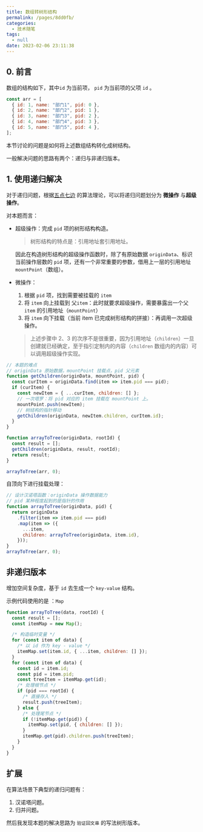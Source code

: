 ```yaml
---
title: 数组转树形结构
permalink: /pages/8dd0fb/
categories: 
  - 技术随笔
tags: 
  - null
date: 2023-02-06 23:11:38
---
```


## 0. 前言

数组的结构如下，其中`id` 为当前项， `pid` 为当前项的父项 `id` 。

```javascript
const arr = [
  { id: 1, name: "部门1", pid: 0 },
  { id: 2, name: "部门2", pid: 1 },
  { id: 3, name: "部门3", pid: 2 },
  { id: 4, name: "部门4", pid: 3 },
  { id: 5, name: "部门5", pid: 4 },
];
```

本节讨论的问题是如何将上述数组结构转化成树结构。

一般解决问题的思路有两个：递归与非递归版本。

## 1. 使用递归解决

对于递归问题，根据[五点七边](https://www.bilibili.com/video/BV1C14y1V77j/?spm_id_from=333.999.0.0&vd_source=e8a44b7affeb90ec52fdb1cdb7728028) 的算法理论，可以将递归问题划分为 **微操作** 与**超级操作**。

对本题而言：

- 超级操作：完成 `pid` 项的树形结构构造。

  > 树形结构的特点是：引用地址套引用地址。

  因此在构造树形结构的超级操作函数时，除了有原始数据 `originData`、标识当前操作层数的 `pid` 项，还有一个非常重要的参数，借用上一层的引用地址 `mountPoint`（数组）。

- 微操作：

  1. 根据 `pid` 项，找到需要被挂载的 `item`
  2. 将 `item` 向上挂载到 父`item`：此时就要求超级操作，需要暴露出一个父 `item` 的引用地址（`mountPoint`）
  3. 将 `item` 向下挂载（当前 item 已完成树形结构的拼接）：再调用一次超级操作。

  > 上述步骤中 2、3 的次序不是很重要，因为引用地址（`children`）一旦创建就已经确定，至于指引定制内的内容（`children` 数组内的内容）可以调用超级操作实现。

```javascript
// 本题的难点
// originData 原始数据，mountPoint 挂载点，pid 父元素
function getChildren(originData, mountPoint, pid) {
  const curItem = originData.find(item => item.pid === pid);
  if (curItem) {
    const newItem = { ...curItem, children: [] };
    // 一次塔罗：将 pid 对应的 item 挂载在 mountPoint 上。
    mountPoint.push(newItem);
    // 树结构的指针移动
    getChildren(originData, newItem.children, curItem.id);
  }
}

function arrayToTree(originData, rootId) {
  const result = [];
  getChildren(originData, result, rootId);
  return result;
}

arrayToTree(arr, 0);
```

自顶向下进行挂载处理：

```javascript
// 设计汉诺塔函数：originData 操作数据能力
// pid 某种程度起到的是指针的作用
function arrayToTree(originData, pid) {
  return originData
    .filter(item => item.pid === pid)
    .map(item => ({
      ...item,
      children: arrayToTree(originData, item.id),
    }));
}
arrayToTree(arr, 0);
```

## 非递归版本

增加空间复杂度，基于 `id` 去生成一个 `key-value` 结构。

示例代码使用的是 ：`Map`

```javascript
function arrayToTree(data, rootId) {
  const result = [];
  const itemMap = new Map();

  /* 构造临时变量 */
  for (const item of data) {
    /* 以 id 作为 key - value */
    itemMap.set(item.id, { ...item, children: [] });
  }
  for (const item of data) {
    const id = item.id;
    const pid = item.pid;
    const treeItem = itemMap.get(id);
    /* 处理根节点 */
    if (pid === rootId) {
      /* 直接存入 */
      result.push(treeItem);
    } else {
      /* 处理尾节点 */
      if (!itemMap.get(pid)) {
        itemMap.set(pid, { children: [] });
      }
      itemMap.get(pid).children.push(treeItem);
    }
  }
}
```

## 扩展

在算法场景下典型的递归问题有：

1. 汉诺塔问题。
2. 归并问题。

然后我发现本题的解决思路为 `验证回文串` 的写法树形版本。
